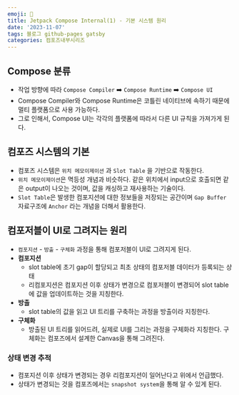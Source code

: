 ```yaml
---
emoji: 🔮
title: Jetpack Compose Internal(1) - 기본 시스템 원리
date: '2023-11-07'
tags: 블로그 github-pages gatsby
categories: 컴포즈내부시리즈
---
```


## Compose 분류
  - 작업 방향에 따라 `Compose Compiler` ➡️ `Compose Runtime` ➡️ `Compose UI`
  - Compose Compiler와 Compose Runtime은 코틀린 네이티브에 속하기 때문에 멀티 플랫폼으로 사용 가능하다.
  - 그로 인해서, Compose UI는 각각의 플랫폼에 따라서 다른 UI 규칙을 가져가게 된다.

## 컴포즈 시스템의 기본
 - 컴포즈 시스템은 `위치 메모이제이션` 과 `Slot Table` 을 기반으로 작동한다.
 - `위치 메모이제이션`은 멱등성 개념과 비슷하다. 같은 위치에서 input으로 호출되면 같은 output이 나오는 것이며, 값을 캐싱하고 재사용하는 기술이다.
 - `Slot Table`은 발생한 컴포지션에 대한 정보들을 저장되는 공간이며 `Gap Buffer` 자료구조에 `Anchor` 라는 개념을 더해서 활용한다.


## 컴포저블이 UI로 그려지는 원리

- `컴포지션` - `방출` - `구체화` 과정을 통해 컴포저블이 UI로 그려지게 된다.
- **컴포지션**
  - slot table에 초기 gap이 할당되고 최초 상태의 컴포저블 데이터가 등록되는 상태
  - 리컴포지션은 컴포지션 이후 상태가 변경으로 컴포저블이 변경되어 slot table에 값을 업데이트하는 것을 지칭한다.
- **방출**
  - slot table의 값을 읽고 UI 트리를 구축하는 과정을 방출이라 지칭한다.
- **구체화**
  - 방출된 UI 트리를 읽어드려, 실제로 UI를 그리는 과정을 구체화라 지칭한다. 구체화는 컴포즈에서 설계한 Canvas을 통해 그려진다.

### 상태 변경 추적
- 컴포지션 이후 상태가 변경되는 경우 리컴포지션이 일어난다고 위에서 언급했다.
- 상태가 변경되는 것을 컴포즈에서는 `snapshot system`을 통해 알 수 있게 된다.